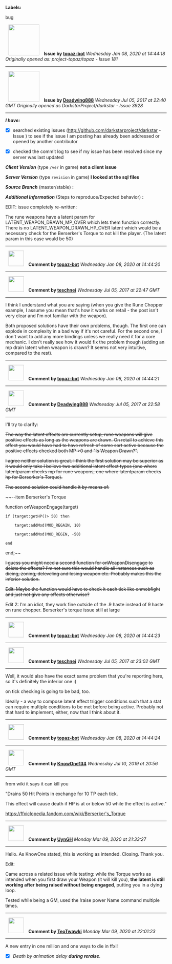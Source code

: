 **Labels:**

bug



<a href="https://github.com/topaz-bot"><img src="https://avatars3.githubusercontent.com/u/59651103?v=4" width="96" height="96" hspace="10"></img></a> **Issue by [topaz-bot](https://github.com/topaz-bot)**
_Wednesday Jan 08, 2020 at 14:44:18_
_Originally opened as: project-topaz/topaz - Issue 181_

----

<a href="https://github.com/Deadwing888"><img src="https://avatars0.githubusercontent.com/u/12477635?v=4"  width="96" height="96" hspace="10"></img></a> **Issue by [Deadwing888](https://github.com/Deadwing888)**
_Wednesday Jul 05, 2017 at 22:40 GMT_
_Originally opened as DarkstarProject/darkstar - Issue 3928_

----

<!-- remove space and mark with 'x' between [] -->

**_I have:_**

- [x] searched existing issues (http://github.com/darkstarproject/darkstar - Issue ) to see if the issue I am posting has already been addressed or opened by another contributor
- [x] checked the commit log to see if my issue has been resolved since my server was last updated


<!-- Issues will be closed without being looked into if the following information is missing (unless its not applicable). -->

**_Client Version_** (type `/ver` in game) **not a client issue**


**_Server Version_** (type `revision` in game) **I looked at the sql files**


**_Source Branch_** (master/stable) **:**


**_Additional Information_** (Steps to reproduce/Expected behavior) **:**


EDIT: issue completely re-written:

The rune weapons have a latent param for LATENT_WEAPON_DRAWN_MP_OVER which lets them function correctly. There is no LATENT_WEAPON_DRAWN_HP_OVER latent which would be a necessary check for the Berserker's Torque to not kill the player. (The latent param in this case would be 50)



----
<a href="https://github.com/topaz-bot"><img src="https://avatars3.githubusercontent.com/u/59651103?v=4" width="48" height="48" hspace="10"></img></a> **Comment by [topaz-bot](https://github.com/topaz-bot)**
_Wednesday Jan 08, 2020 at 14:44:20_

----

<a href="https://github.com/teschnei"><img src="https://avatars3.githubusercontent.com/u/1149183?v=4"  width="48" height="48" hspace="10"></img></a> **Comment by [teschnei](https://github.com/teschnei)**
_Wednesday Jul 05, 2017 at 22:47 GMT_

----

I think I understand what you are saying (when you give the Rune Chopper example, I assume you mean that's how it works on retail - the post isn't very clear and I'm not familiar with the weapon).

Both proposed solutions have their own problems, though.  The first one can explode in complexity in a bad way if it's not careful.  For the second one, I don't want to add any more bindings unless we really need it for a core mechanic.  I don't really see how it would fix the problem though (adding an mp drain latent when weapon is drawn?  It seems not very intuitive, compared to the rest).



----
<a href="https://github.com/topaz-bot"><img src="https://avatars3.githubusercontent.com/u/59651103?v=4" width="48" height="48" hspace="10"></img></a> **Comment by [topaz-bot](https://github.com/topaz-bot)**
_Wednesday Jan 08, 2020 at 14:44:21_

----

<a href="https://github.com/Deadwing888"><img src="https://avatars0.githubusercontent.com/u/12477635?v=4"  width="48" height="48" hspace="10"></img></a> **Comment by [Deadwing888](https://github.com/Deadwing888)**
_Wednesday Jul 05, 2017 at 22:58 GMT_

----

I'll try to clarify:

~~The way the latent effects are currently setup, rune weapons will give positive effects as long as the weapons are drawn. On retail to achieve this effect you would have had to have refresh of some sort active because the positive effects checked both MP >0 and "Is Weapon Drawn?".~~

~~I agree neither solution is great. I think the first solution may be superior as it would only take I believe two additional latent effect types (one where latentparam checks mp for rune weapons, one where latentparam checks hp for Berserker's Torque).~~

~~The second solution could handle it by means of:~~

~~--item Berserker's Torque
function onWeaponEngage(target)
    if (target:getHP()> 50) then
        target:addMod(MOD_REGAIN, 10)
        target:addMod(MOD_REGEN, -50)
    end
end;~~


~~I guess you might need a second function for onWeaponDisengage to delete the effects?  I'm not sure this would handle all instances such as dieing, zoning, deleveling and losing weapon etc. Probably makes this the inferior solution.~~

~~Edit: Maybe the function would have to check it each tick like onmobfight and just not give any effects otherwise?~~

Edit 2: I'm an idiot, they work fine outside of the .9 haste instead of 9 haste on rune chopper. Berserker's torque issue still at large



----
<a href="https://github.com/topaz-bot"><img src="https://avatars3.githubusercontent.com/u/59651103?v=4" width="48" height="48" hspace="10"></img></a> **Comment by [topaz-bot](https://github.com/topaz-bot)**
_Wednesday Jan 08, 2020 at 14:44:23_

----

<a href="https://github.com/teschnei"><img src="https://avatars3.githubusercontent.com/u/1149183?v=4"  width="48" height="48" hspace="10"></img></a> **Comment by [teschnei](https://github.com/teschnei)**
_Wednesday Jul 05, 2017 at 23:02 GMT_

----

Well, it would also have the exact same problem that you're reporting here, so it's definitely the inferior one :)

on tick checking is going to be bad, too.

Ideally - a way to compose latent effect trigger conditions such that a stat can require multiple conditions to be met before being active.  Probably not that hard to implement, either, now that I think about it.



----
<a href="https://github.com/topaz-bot"><img src="https://avatars3.githubusercontent.com/u/59651103?v=4" width="48" height="48" hspace="10"></img></a> **Comment by [topaz-bot](https://github.com/topaz-bot)**
_Wednesday Jan 08, 2020 at 14:44:24_

----

<a href="https://github.com/KnowOne134"><img src="https://avatars3.githubusercontent.com/u/35616771?v=4"  width="48" height="48" hspace="10"></img></a> **Comment by [KnowOne134](https://github.com/KnowOne134)**
_Wednesday Jul 10, 2019 at 20:56 GMT_

----

from wiki it says it can kill you
"Drains 50 Hit Points in exchange for 10 TP each tick.
This effect will cause death if HP is at or below 50 while the effect is active."

https://ffxiclopedia.fandom.com/wiki/Berserker's_Torque



----
<a href="https://github.com/UynGH"><img src="https://avatars2.githubusercontent.com/u/40763842?v=4" width="48" height="48" hspace="10"></img></a> **Comment by [UynGH](https://github.com/UynGH)**
_Monday Mar 09, 2020 at 21:33:27_

----

Hello. As KnowOne stated, this is working as intended. Closing. Thank you.

Edit:

Came across a related issue while testing: while the Torque works as intended when you first draw your Weapon (it will kill you), **the latent is still working after being raised without being engaged**, putting you in a dying loop.

Tested while being a GM, used the !raise power Name command multiple times.


----
<a href="https://github.com/TeoTwawki"><img src="https://avatars0.githubusercontent.com/u/6871475?v=4" width="48" height="48" hspace="10"></img></a> **Comment by [TeoTwawki](https://github.com/TeoTwawki)**
_Monday Mar 09, 2020 at 22:01:23_

----

A new entry in one million and one ways to die in ffxi!
- [x] _Death by animation delay **during reraise**._

